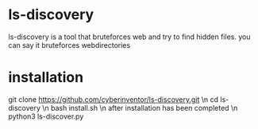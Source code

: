 # ls-discovery
ls-discovery is a tool that bruteforces web and try to find hidden files.
you can say it bruteforces webdirectories
# installation
git clone https://github.com/cyberinventor/ls-discovery.git
\n
cd ls-discovery
\n
bash install.sh
\n
after installation has been completed
\n
python3 ls-discover.py
